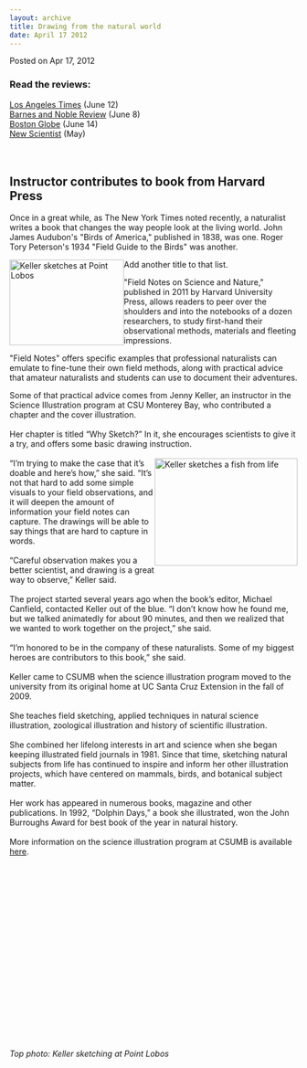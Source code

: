 ```yaml
---
layout: archive
title: Drawing from the natural world
date: April 17 2012
---
```





<span class="date">Posted on Apr 17, 2012    </span>
<h3><strong>Read the reviews</strong>:</h3>
<p><a href="http://www.latimes.com/entertainment/news/books/la-ca-discoveries-20110612,0,7898955.story" rel="nofollow">Los Angeles Times</a> (June 12)<br>
<a href="http://bnreview.barnesandnoble.com/t5/Reviews-Essays/Field-Notes-on-Science-and-Nature/ba-p/5013" rel="nofollow">Barnes and Noble Review</a> (June 8)<br>
<a href="http://www.boston.com/bostonglobe/ideas/brainiac/2011/06/field_notes_on.html" rel="nofollow">Boston Globe</a> (June 14)<br>
<a href="http://www.newscientist.com/blogs/culturelab/2011/05/research-notes-from-the-wild-side.html" rel="nofollow">New Scientist</a> (May)</br></br></br></p>
<h2>Instructor contributes to book from Harvard Press</h2>
<p>Once in a great while, as The New York Times noted recently, a
naturalist writes a book that changes the way people look at the
living world. John James Audubon&apos;s &quot;Birds of America,&quot; published in
1838, was one. Roger Tory Peterson&apos;s 1934 &quot;Field Guide to the
Birds&quot; was another.</p>
<p><img alt="Keller sketches at Point Lobos" src="http://news.csumb.edu/sites/default/files/65/attachments/news/images/keller_pt._lobos_sm.jpg" style="float:left; width:200px; height:150px">Add another title
to that list.</img></p>
<p>&quot;Field Notes on Science and Nature,&quot; published in 2011 by
Harvard University Press, allows readers to peer over the shoulders
and into the notebooks of a dozen researchers, to study first-hand
their observational methods, materials and fleeting
impressions.</p>
<p>&quot;Field Notes&quot; offers specific examples that professional
naturalists can emulate to fine-tune their own field methods, along
with practical advice that amateur naturalists and students can use
to document their adventures.</p>
<p>Some of that practical advice comes from Jenny Keller, an
instructor in the Science Illustration program at CSU Monterey Bay,
who contributed a chapter and the cover illustration.<br>
<br>
Her chapter is titled &#x201C;Why Sketch?&#x201D; In it, she encourages
scientists to give it a try, and offers some basic drawing
instruction.<br>
<br>
<img alt="Keller sketches a fish from life" src="http://news.csumb.edu/sites/default/files/65/attachments/news/images/keller_fish_sm.jpg" style="float:right; width:250px; height:188px">&#x201C;I&#x2019;m trying to
make the case that it&#x2019;s doable and here&#x2019;s how,&#x201D; she said. &#x201C;It&#x2019;s not
that hard to add some simple visuals to your field observations,
and it will deepen the amount of information your field notes can
capture. The drawings will be able to say things that are hard to
capture in words.<br>
<br>
&#x201C;Careful observation makes you a better scientist, and drawing is a
great way to observe,&#x201D; Keller said.<br>
<br>
The project started several years ago when the book&#x2019;s editor,
Michael Canfield, contacted Keller out of the blue. &#x201C;I don&#x2019;t know
how he found me, but we talked animatedly for about 90 minutes, and
then we realized that we wanted to work together on the project,&#x201D;
she said.<br>
<br>
&#x201C;I&#x2019;m honored to be in the company of these naturalists. Some of my
biggest heroes are contributors to this book,&#x201D; she said.<br>
<br>
Keller came to CSUMB when the science illustration program moved to
the university from its original home at UC Santa Cruz Extension in
the fall of 2009.<br>
<br>
She teaches field sketching, applied techniques in natural science
illustration, zoological illustration and history of scientific
illustration.<br>
<br>
She combined her lifelong interests in art and science when she
began keeping illustrated field journals in 1981. Since that time,
sketching natural subjects from life has continued to inspire and
inform her other illustration projects, which have centered on
mammals, birds, and botanical subject matter.<br>
<br>
Her work has appeared in numerous books, magazine and other
publications. In 1992, &#x201C;Dolphin Days,&#x201D; a book she illustrated, won
the John Burroughs Award for best book of the year in natural
history.<br>
<br>
More information on the science illustration program at CSUMB is
available <a href="http://scienceillustration.org" rel="nofollow">here</a>.&#xA0;</br></br></br></br></br></br></br></br></br></br></br></br></br></br></br></br></img></br></br></br></br></p>
<p><em>Top photo: Keller sketching at Point Lobos</em></p>





